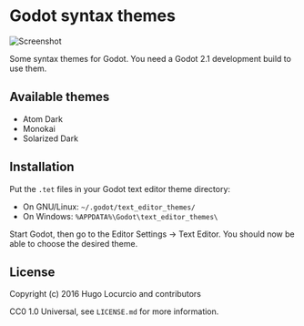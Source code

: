 # Godot syntax themes

![Screenshot](https://lut.im/T5RjyyWs9U/BUVYbEStfFe1pr3i.png)

Some syntax themes for Godot. You need a Godot 2.1 development build to use
them.

## Available themes

- Atom Dark
- Monokai
- Solarized Dark

## Installation

Put the `.tet` files in your Godot text editor theme directory:

- On GNU/Linux: `~/.godot/text_editor_themes/`
- On Windows: `%APPDATA%\Godot\text_editor_themes\`

Start Godot, then go to the Editor Settings -> Text Editor. You should now be
able to choose the desired theme.

## License

Copyright (c) 2016 Hugo Locurcio and contributors

CC0 1.0 Universal, see `LICENSE.md` for
more information.
